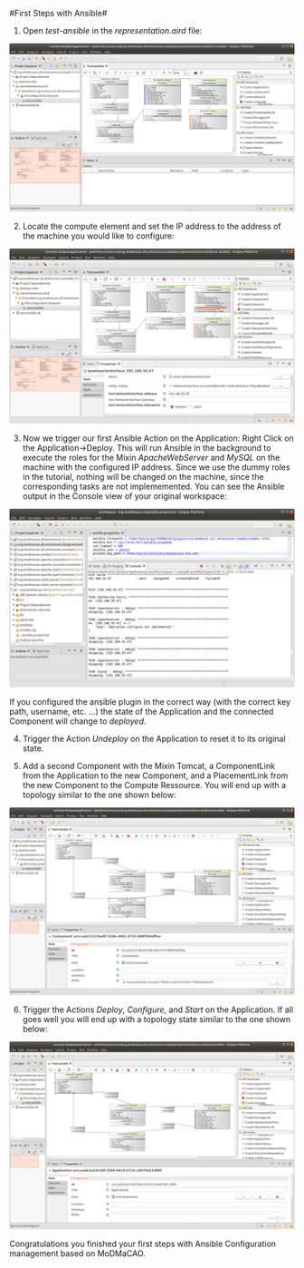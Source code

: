 #First Steps with Ansible#

1. Open *test-ansible* in the *representation.aird* file:

<p align="center">
  <img src="test-ansible-representation.png" alt="Ansible Test Representation" width="600"/>
</p>

2. Locate the compute element and set the IP address to the address of the machine you would like to
configure:

<p align="center">
  <img src="ansible-adjust-ip.png" alt="Andjust IP Address" width="600"/>
</p>

3. Now we trigger our first Ansible Action on the Application: Right Click on the Application->Deploy. This will run Ansible
in the background to execute the roles for the Mixin *ApacheWebServer* and *MySQL* on the machine with the
configured IP address. 
Since we use the dummy roles in the tutorial, nothing will be changed on the machine, since
the corresponding tasks are not implememented. 
You can see the Ansible output in the Console view of your original workspace:

<p align="center">
  <img src="ansible-log.png" alt="Ansible logging." width="600"/>
</p>

If you configured the ansible plugin in the correct way (with the correct key path, username, etc. ...) the state
of the Application and the connected Component will change to *deployed*.

4. Trigger the Action *Undeploy* on the Application to reset it to its original state.

5. Add a second Component with the Mixin Tomcat, a ComponentLink from the Application to the new Component, and
a PlacementLink from the new Component to the Compute Ressource. You will end up with a topology similar to the
one shown below:

<p align="center">
  <img src="add-second-component.png" alt="Add second component." width="600"/>
</p>

6. Trigger the Actions *Deploy*, *Configure*, and *Start* on the Application. If all goes well you will end up
with a topology state similar to the one shown below:

<p align="center">
  <img src="final-result.png" alt="Final result." width="600"/>
</p>

Congratulations you finished your first steps with Ansible Configuration management based on MoDMaCAO.
